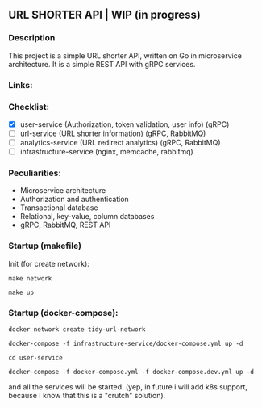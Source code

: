 ## URL SHORTER API | WIP (in progress)

### Description
This project is a simple URL shorter API, written on Go in microservice architecture. It is a simple REST API with gRPC services.

### Links:

### Checklist:
- [x] user-service (Authorization, token validation, user info) (gRPC)
- [ ] url-service (URL shorter information) (gRPC, RabbitMQ)
- [ ] analytics-service (URL redirect analytics) (gRPC, RabbitMQ)
- [ ] infrastructure-service (nginx, memcache, rabbitmq)

### Peculiarities:
- Microservice architecture
- Authorization and authentication
- Transactional database
- Relational, key-value, column databases
- gRPC, RabbitMQ, REST API

### Startup (makefile)
Init (for create network):
```shell
make network
```
```shell
make up
```

### Startup (docker-compose):
```shell
docker network create tidy-url-network
```
```shell
docker-compose -f infrastructure-service/docker-compose.yml up -d
```
```shell
cd user-service
```
```shell
docker-compose -f docker-compose.yml -f docker-compose.dev.yml up -d
```
and all the services will be started. (yep, in future i will add k8s support, because I know that this is a "crutch" solution).
